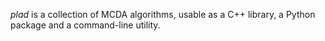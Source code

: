 *plad* is a collection of MCDA algorithms, usable as a C++ library, a Python package and a command-line utility.
